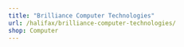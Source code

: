 ```yaml
---
title: "Brilliance Computer Technologies"
url: /halifax/brilliance-computer-technologies/
shop: Computer
---
```


